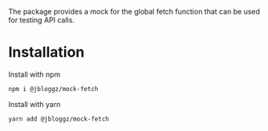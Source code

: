 The package provides a mock for the global fetch function that can be used for testing API calls.

# Installation

Install with npm

```bash
npm i @jbloggz/mock-fetch
```

Install with yarn

```bash
yarn add @jbloggz/mock-fetch
```